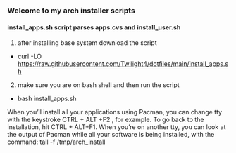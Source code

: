 ### Welcome to my arch installer scripts

#### install_apps.sh script parses apps.cvs and install_user.sh
1. after installing base system download the script
- curl -LO https://raw.githubusercontent.com/Twilight4/dotfiles/main/install_apps.sh

2. make sure you are on bash shell and then run the script
- bash install_apps.sh

When you’ll install all your applications using Pacman, you can change tty with the keystroke CTRL + ALT +F2 , for example. To go back to the installation, hit CTRL + ALT+F1.
When you’re on another tty, you can look at the output of Pacman while all your software is being installed, with the command: tail -f /tmp/arch_install
